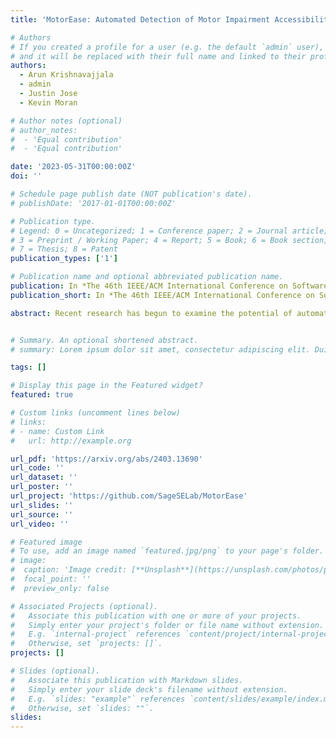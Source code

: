 ```yaml
---
title: 'MotorEase: Automated Detection of Motor Impairment Accessibility Issues in Mobile App UIs'

# Authors
# If you created a profile for a user (e.g. the default `admin` user), write the username (folder name) here
# and it will be replaced with their full name and linked to their profile.
authors:
  - Arun Krishnavajjala
  - admin
  - Justin Jose
  - Kevin Moran

# Author notes (optional)
# author_notes:
#  - 'Equal contribution'
#  - 'Equal contribution'

date: '2023-05-31T00:00:00Z'
doi: ''

# Schedule page publish date (NOT publication's date).
# publishDate: '2017-01-01T00:00:00Z'

# Publication type.
# Legend: 0 = Uncategorized; 1 = Conference paper; 2 = Journal article;
# 3 = Preprint / Working Paper; 4 = Report; 5 = Book; 6 = Book section;
# 7 = Thesis; 8 = Patent
publication_types: ['1']

# Publication name and optional abbreviated publication name.
publication: In *The 46th IEEE/ACM International Conference on Software Engineering (ICSE 2024), Lisbon, Portugal, April 14th-20th, 2024*
publication_short: In *The 46th IEEE/ACM International Conference on Software Engineering (ICSE 2024), Lisbon, Portugal, April 14th-20th, 2024*

abstract: Recent research has begun to examine the potential of automatically finding and fixing accessibility issues that manifest in software. However, while recent work makes important progress, it has generally been skewed toward identifying issues that affect users with certain disabilities, such as those with visual or hearing impairments. However there are other groups of users with different types of disabilities that also need software tooling support to improve their experience. As such, this paper aims to automatically identify accessibility issues in mobile apps that affect users with motor-impairments. To move toward this goal, this paper introduces a novel approach, called MotorEase, capable of identifying accessibility issues in mobile app UIs that impact motor-impaired users. Motor-impaired users often have limited ability to interact with touch-based devices, and instead may make use of a switch or other assistive mechanism - hence UIs must be designed to support both limited touch gestures and the use of assistive devices. MotorEase adapts computer vision and text processing techniques to enable a semantic understanding of app UI screens, enabling the detection of violations related to four popular, previously unexplored UI design guidelines that support motor-impaired users, including (i) visual touch target size, (ii) expanding sections, (iii) persisting elements, and (iv) adjacent icon visual distance. We evaluate MotorEase on a newly derived benchmark, called MotorCheck, that contains 555 manually annotated examples of violations to the above accessibility guidelines, across 1599 screens collected from 70 applications via a mobile app testing tool. Our experiments illustrate that MotorEase is able to identify violations with an average accuracy of ≈90%, and a false positive rate of less than 9%, outperforming baseline techniques.


# Summary. An optional shortened abstract.
# summary: Lorem ipsum dolor sit amet, consectetur adipiscing elit. Duis posuere tellus ac convallis placerat. Proin tincidunt magna sed ex sollicitudin condimentum.

tags: []

# Display this page in the Featured widget?
featured: true

# Custom links (uncomment lines below)
# links:
# - name: Custom Link
#   url: http://example.org

url_pdf: 'https://arxiv.org/abs/2403.13690'
url_code: ''
url_dataset: ''
url_poster: ''
url_project: 'https://github.com/SageSELab/MotorEase'
url_slides: ''
url_source: ''
url_video: ''

# Featured image
# To use, add an image named `featured.jpg/png` to your page's folder.
# image:
#  caption: 'Image credit: [**Unsplash**](https://unsplash.com/photos/pLCdAaMFLTE)'
#  focal_point: ''
#  preview_only: false

# Associated Projects (optional).
#   Associate this publication with one or more of your projects.
#   Simply enter your project's folder or file name without extension.
#   E.g. `internal-project` references `content/project/internal-project/index.md`.
#   Otherwise, set `projects: []`.
projects: []

# Slides (optional).
#   Associate this publication with Markdown slides.
#   Simply enter your slide deck's filename without extension.
#   E.g. `slides: "example"` references `content/slides/example/index.md`.
#   Otherwise, set `slides: ""`.
slides:
---
```


<!-- {{% callout note %}}
Click the _Cite_ button above to demo the feature to enable visitors to import publication metadata into their reference management software.
{{% /callout %}}

{{% callout note %}}
Create your slides in Markdown - click the _Slides_ button to check out the example.
{{% /callout %}}

Supplementary notes can be added here, including [code, math, and images](https://wowchemy.com/docs/writing-markdown-latex/).
 -->
